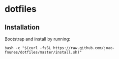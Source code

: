 # dotfiles

## Installation

Bootstrap and install by running:

`bash -c "$(curl -fsSL https://raw.github.com/joao-fnunes/dotfiles/master/install.sh)"`
